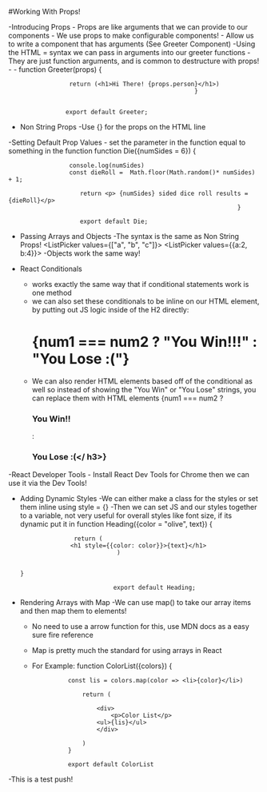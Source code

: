#Working With Props!

-Introducing Props
    - Props are like arguments that we can provide to our components
    - We use props to make configurable components!
    - Allow us to write a component that has arguments (See Greeter Component)
    -Using the HTML = syntax we can pass in arguments into our greeter functions
    -They are just function arguments, and is common to destructure with props!
                - <Greeter person = "Almond"/>
                - function Greeter(props) {
    
                     return (<h1>Hi There! {props.person}</h1>)
                                                        }


                    export default Greeter;

- Non String Props
    -Use {} for the props on the HTML line

-Setting Default Prop Values
    - set the parameter in the function equal to something in the function
                    function Die({numSides = 6}) {

                     console.log(numSides)
                     const dieRoll =  Math.floor(Math.random()* numSides) + 1;

                        return <p> {numSides} sided dice roll results = {dieRoll}</p>
                                                                    }

                        export default Die; 

- Passing Arrays and Objects
    -The syntax is the same as Non String Props!
                     <ListPicker values={[1,2,3]}></ListPicker>
                    <ListPicker values={["a", "b", "c"]}></ListPicker>
                     <ListPicker values={[1,2,3]}></ListPicker>
                    <ListPicker values={{a:2, b:4}}></ListPicker>
    -Objects work the same way!

- React Conditionals
    - works exactly the same way that if conditional statements work is one method
    - we can also set these conditionals to be inline on our HTML element, by putting out JS logic inside of the H2 directly: 
                       <h1>{num1 === num2 ? "You Win!!!" : "You Lose :("}</h1>
    - We can also render HTML elements based off of the conditional as well so instead of showing the "You Win" or "You Lose" strings, you can replace them with HTML elements
                            {num1 === num2 ? <h3>You Win!!</h3> : <h3>You Lose :(</ h3>}

-React Developer Tools
    - Install React Dev Tools for Chrome then we can use it via the Dev Tools!

- Adding Dynamic Styles
   -We can either make a class for the styles or set them inline using style = {}
   -Then we can set JS and our styles together to a variable, not very useful for overall styles like font size, if its dynamic put it in 
                    function Heading({color = "olive", text}) {

                     return (
                    <h1 style={{color: color}}>{text}</h1>
                                 )
    
                                                                                    }

                                export default Heading;

- Rendering Arrays with Map
    -We can use map() to take our array items and then map them to elements! 
    - No need to use a arrow function for this, use MDN docs as a easy sure fire reference
    - Map is pretty much the standard for using arrays in React
    - For Example: 
                                        function ColorList({colors}) {

                    const lis = colors.map(color => <li>{color}</li>)

                        return (
                            
                            <div>
                                <p>Color List</p>
                            <ul>{lis}</ul>
                            </div>
                        
                        )
                    }
                
                    export default ColorList

-This is a test push!


